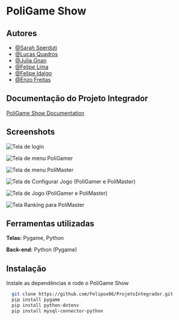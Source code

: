 
# PoliGame Show

## Autores

- [@Sarah Sperduti](https://github.com/0SarahSperduti)
- [@Lucas Quadros](https://github.com/Lucas-Quadros-das-Dores)
- [@Julia Gnan](https://github.com/gnan08)
- [@Felipe Lima](https://github.com/Felipox06)
- [@Felipe Idalgo](https://github.com/idalgo41)
- [@Enzo Freitas](https://github.com/vulgo-gonis)


## Documentação do Projeto Integrador

[PoliGame Show Documentation](https://github.com/Felipox06/ProjetoIntegrador/blob/main/PoliGame%20Show%20(PI%201%C2%BA%20Semestre)/Documenta%C3%A7%C3%A3o/Documenta%C3%A7%C3%A3o%20Final%20PoliGame%20Show.pdf)


## Screenshots

![Tela de login](![image](https://github.com/user-attachments/assets/9e47b520-8f0b-4d77-a0e0-e93caffa547d))

![Tela de menu PoliGamer](![image](https://github.com/user-attachments/assets/aa79462a-58a7-4a3b-98f5-61dc9fddd493))

![Tela de menu PoliMaster](![image](https://github.com/user-attachments/assets/287f0e65-f467-41ff-9a3a-3b6610c4499f))

![Tela de Configurar Jogo (PoliGamer e PoliMaster)](![image](https://github.com/user-attachments/assets/168bf452-7ee0-4a54-8b00-f3f8c69790ec))

![Tela de Jogo (PoliGamer e PoliMaster)](![image](https://github.com/user-attachments/assets/171c0ae7-e909-4425-b200-611cc091f025))

![Tela Ranking para PoliMaster ](![image](https://github.com/user-attachments/assets/ce3abfd1-c893-4f1a-b296-68cf06ebb310))

## Ferramentas utilizadas

**Telas:** Pygame, Python

**Back-end:** Python (Pygame)

## Instalação

Instale as dependências e rode o PoliGame Show

```bash
  git clone https://github.com/Felipox06/ProjetoIntegrador.git
  pip install pygame
  pip install python-dotenv
  pip install mysql-connector-python
```

